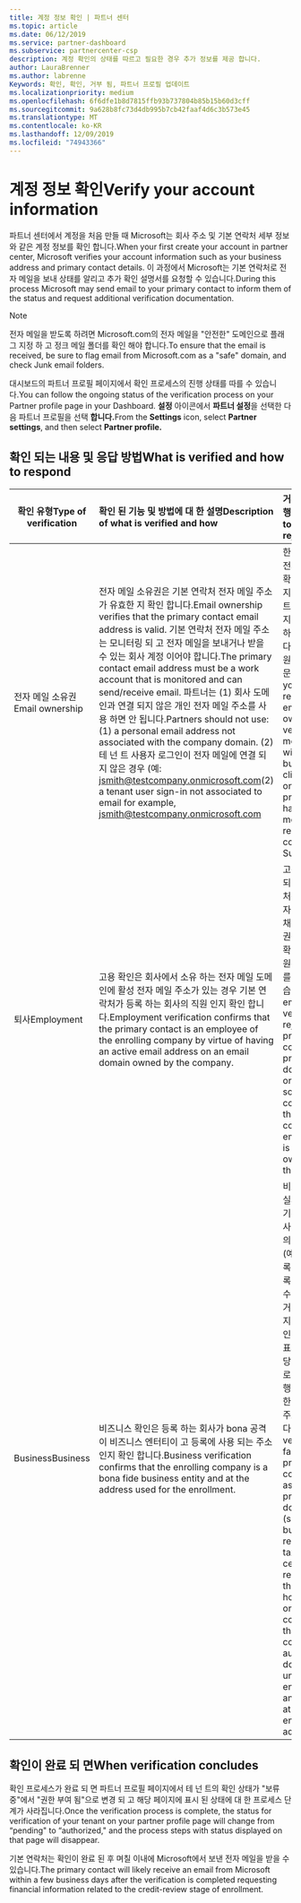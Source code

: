 ```yaml
---
title: 계정 정보 확인 | 파트너 센터
ms.topic: article
ms.date: 06/12/2019
ms.service: partner-dashboard
ms.subservice: partnercenter-csp
description: 계정 확인의 상태를 따르고 필요한 경우 추가 정보를 제공 합니다.
author: LauraBrenner
ms.author: labrenne
Keywords: 확인, 확인, 거부 됨, 파트너 프로필 업데이트
ms.localizationpriority: medium
ms.openlocfilehash: 6f6dfe1b8d7815ffb93b737804b85b15b60d3cff
ms.sourcegitcommit: 9a628b8fc73d4db995b7cb42faaf4d6c3b573e45
ms.translationtype: MT
ms.contentlocale: ko-KR
ms.lasthandoff: 12/09/2019
ms.locfileid: "74943366"
---
```

# <a name="verify-your-account-information"></a><span data-ttu-id="9d13e-104">계정 정보 확인</span><span class="sxs-lookup"><span data-stu-id="9d13e-104">Verify your account information</span></span>

<span data-ttu-id="9d13e-105">파트너 센터에서 계정을 처음 만들 때 Microsoft는 회사 주소 및 기본 연락처 세부 정보와 같은 계정 정보를 확인 합니다.</span><span class="sxs-lookup"><span data-stu-id="9d13e-105">When your first create your account in partner center, Microsoft verifies your account information such as your business address and primary contact details.</span></span> <span data-ttu-id="9d13e-106">이 과정에서 Microsoft는 기본 연락처로 전자 메일을 보내 상태를 알리고 추가 확인 설명서를 요청할 수 있습니다.</span><span class="sxs-lookup"><span data-stu-id="9d13e-106">During this process Microsoft may send email to your primary contact to inform them of the status and request additional verification documentation.</span></span> 

>[!Note]
><span data-ttu-id="9d13e-107">전자 메일을 받도록 하려면 Microsoft.com의 전자 메일을 "안전한" 도메인으로 플래그 지정 하 고 정크 메일 폴더를 확인 해야 합니다.</span><span class="sxs-lookup"><span data-stu-id="9d13e-107">To ensure that the email is received, be sure to flag email from Microsoft.com as a "safe" domain, and check Junk email folders.</span></span>

<span data-ttu-id="9d13e-108">대시보드의 파트너 프로필 페이지에서 확인 프로세스의 진행 상태를 따를 수 있습니다.</span><span class="sxs-lookup"><span data-stu-id="9d13e-108">You can follow the ongoing status of the verification process on your Partner profile page in your Dashboard.</span></span> <span data-ttu-id="9d13e-109">**설정** 아이콘에서 **파트너 설정**을 선택한 다음 파트너 프로필을 선택 **합니다.**</span><span class="sxs-lookup"><span data-stu-id="9d13e-109">From the **Settings** icon, select **Partner settings**, and then select **Partner profile.**</span></span>

## <a name="what-is-verified-and-how-to-respond"></a><span data-ttu-id="9d13e-110">확인 되는 내용 및 응답 방법</span><span class="sxs-lookup"><span data-stu-id="9d13e-110">What is verified and how to respond</span></span>

|<span data-ttu-id="9d13e-111">**확인 유형**</span><span class="sxs-lookup"><span data-stu-id="9d13e-111">**Type of verification**</span></span>   |<span data-ttu-id="9d13e-112">**확인 된 기능 및 방법에 대 한 설명**</span><span class="sxs-lookup"><span data-stu-id="9d13e-112">**Description of what is verified and how**</span></span>   |<span data-ttu-id="9d13e-113">**거부 된 경우 수행할 작업**</span><span class="sxs-lookup"><span data-stu-id="9d13e-113">**What to do if rejected**</span></span>   |
|----------------------------|:-----------------------------------|:--------------------------------------|
|<span data-ttu-id="9d13e-114">전자 메일 소유권</span><span class="sxs-lookup"><span data-stu-id="9d13e-114">Email ownership</span></span>   |<span data-ttu-id="9d13e-115">전자 메일 소유권은 기본 연락처 전자 메일 주소가 유효한 지 확인 합니다.</span><span class="sxs-lookup"><span data-stu-id="9d13e-115">Email ownership verifies that the primary contact email address is valid.</span></span>  <span data-ttu-id="9d13e-116">기본 연락처 전자 메일 주소는 모니터링 되 고 전자 메일을 보내거나 받을 수 있는 회사 계정 이어야 합니다.</span><span class="sxs-lookup"><span data-stu-id="9d13e-116">The primary contact email address must be a work account that is monitored and can send/receive email.</span></span>  <span data-ttu-id="9d13e-117">파트너는 (1) 회사 도메인과 연결 되지 않은 개인 전자 메일 주소를 사용 하면 안 됩니다.</span><span class="sxs-lookup"><span data-stu-id="9d13e-117">Partners should not use: (1) a personal email address not associated with the company domain.</span></span> <span data-ttu-id="9d13e-118">(2) 테 넌 트 사용자 로그인이 전자 메일에 연결 되지 않은 경우 (예: jsmith@testcompany.onmicrosoft.com</span><span class="sxs-lookup"><span data-stu-id="9d13e-118">(2) a tenant user sign-in not associated to email for example, jsmith@testcompany.onmicrosoft.com</span></span>   |<span data-ttu-id="9d13e-119">한 영업일 이내에 전자 메일 소유권 확인 메시지를 받지 못한 경우 파트너 프로필 페이지의 링크를 클릭 하 여 메시지를 다시 보내거나 지원 담당자에 게 문의 하세요.</span><span class="sxs-lookup"><span data-stu-id="9d13e-119">If you don't receive the email ownership verification message within one business day, click the link on the Partner profile page to have the message resent, or contact Support.</span></span>|
|<span data-ttu-id="9d13e-120">퇴사</span><span class="sxs-lookup"><span data-stu-id="9d13e-120">Employment</span></span> |<span data-ttu-id="9d13e-121">고용 확인은 회사에서 소유 하는 전자 메일 도메인에 활성 전자 메일 주소가 있는 경우 기본 연락처가 등록 하는 회사의 직원 인지 확인 합니다.</span><span class="sxs-lookup"><span data-stu-id="9d13e-121">Employment verification confirms that the primary contact is an employee of the enrolling company by virtue of having an active email address on an email domain owned by the company.</span></span>|<span data-ttu-id="9d13e-122">고용 확인이 거부 되 면 기본 연락처는 담당자의 전자 메일 도메인이 채용 기관의 소유권을 갖고 있는지 확인 하는 온라인 원본 또는 설명서를 제공할 수 있습니다.</span><span class="sxs-lookup"><span data-stu-id="9d13e-122">If employment verification is rejected, the primary contact can provide documentation or an online source confirming that the contact's email domain is under the ownership of their employer.</span></span>|
|<span data-ttu-id="9d13e-123">Business</span><span class="sxs-lookup"><span data-stu-id="9d13e-123">Business</span></span>   |<span data-ttu-id="9d13e-124">비즈니스 확인은 등록 하는 회사가 bona 공격이 비즈니스 엔터티이 고 등록에 사용 되는 주소 인지 확인 합니다.</span><span class="sxs-lookup"><span data-stu-id="9d13e-124">Business verification confirms that the enrolling company is a bona fide business entity and at the address used for the enrollment.</span></span>|<span data-ttu-id="9d13e-125">비즈니스 확인에 실패 하는 경우 기본 연락처에 회사의 집 국가에서의 공식 설명서 (예: 비즈니스 등록 또는 세금 등록 인증서 또는 수령)를 제공 하거나 해당 회사의 지방 자치 체 확인 하는 메시지가 표시 됩니다. 해당 엔터티 이름으로 비즈니스를 수행할 수 있는 권한이 있으며 등록 주소에 있습니다.</span><span class="sxs-lookup"><span data-stu-id="9d13e-125">If business verification fails, the primary contact will be asked to provide official documentation (such as a business registration or tax registration certificate or receipt)from the company's home country or municipality confirming that the company is authorized to do business under that entity name and is located at the enrollment address.</span></span>|

## <a name="when-verification-concludes"></a><span data-ttu-id="9d13e-126">확인이 완료 되 면</span><span class="sxs-lookup"><span data-stu-id="9d13e-126">When verification concludes</span></span>

<span data-ttu-id="9d13e-127">확인 프로세스가 완료 되 면 파트너 프로필 페이지에서 테 넌 트의 확인 상태가 "보류 중"에서 "권한 부여 됨"으로 변경 되 고 해당 페이지에 표시 된 상태에 대 한 프로세스 단계가 사라집니다.</span><span class="sxs-lookup"><span data-stu-id="9d13e-127">Once the verification process is complete, the status for verification of your tenant on your partner profile page will change from “pending" to “authorized," and the process steps with status displayed on that page will disappear.</span></span>

<span data-ttu-id="9d13e-128">기본 연락처는 확인이 완료 된 후 며칠 이내에 Microsoft에서 보낸 전자 메일을 받을 수 있습니다.</span><span class="sxs-lookup"><span data-stu-id="9d13e-128">The primary contact will likely receive an email from Microsoft within a few business days after the verification is completed requesting financial information related to the credit-review stage of enrollment.</span></span>

